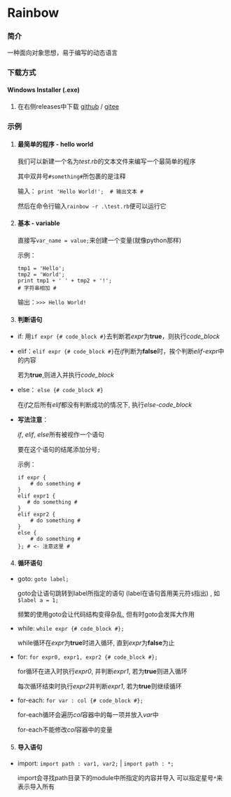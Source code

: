 # Rainbow

### 简介

一种面向对象思想，易于编写的动态语言

### 下载方式

#### Windows Installer (.exe)

1. 在右侧releases中下载
[github](https://github.com/wjh219/Rainbow/releases) / 
[gitee](https://gitee.com/hanbingqigu/rainbow/releases)

### 示例

1. #### 最简单的程序 - hello world

    我们可以新建一个名为*test.rb*的文本文件来编写一个最简单的程序

    其中双井号`#something#`所包裹的是注释

    输入：
    `print 'Hello World!';  # 输出文本 #`

    然后在命令行输入`rainbow -r .\test.rb`便可以运行它

2. #### 基本 - variable

    直接写`var_name = value;`来创建一个变量(就像python那样)

    示例：
    ```rainbow
    tmp1 = 'Hello';
    tmp2 = 'World';
    print tmp1 + ' ' + tmp2 + '!';
    # 字符串相加 #
    ```
    输出：`>>> Hello World!`

3. #### 判断语句

+ if: 用`if expr {# code_block #}`去判断若*expr*为**true**，则执行*code_block*

+ elif：`elif expr {# code_block #}`在*if*判断为**false**时，挨个判断*elif-expr*中的内容
      
    若为**true**,则进入并执行*code_block*
     
+ else： `else {# code_block #}`
  
    在*if*之后所有*elif*都没有判断成功的情况下, 执行*else-code_block*
   
+ **写法注意**：
  
    *if*, *elif*, *else*所有被视作一个语句
    
    要在这个语句的结尾添加分号`;`
  
    示例：
    ```rainbow
    if expr {
        # do something #
    }
    elif expr1 {
       # do something #
    }
    elif expr2 {
        # do something #
    }
    else {
        # do something #
    }; # <- 注意这里 #
    ```

4. #### 循环语句
+ goto: `goto label;`

    goto会让语句跳转到label所指定的语句 (label在语句首用美元符`$`指出)
    , 如`$label a = 1;`
    
    频繁的使用goto会让代码结构变得杂乱, 但有时goto会发挥大作用

+ while: `while expr {# code_block #};`

    while循环在*expr*为**true**时进入循环, 直到*expr*为**false**为止

+ for: `for expr0, expr1, expr2 {# code_block #};`

    for循环在进入时执行*expr0*, 并判断*expr1*, 若为**true**则进入循环

    每次循环结束时执行*expr2*并判断*expr1*, 若为**true**则继续循环

+ for-each: `for var : col {# code_block #};`
    
    for-each循环会遍历*col*容器中的每一项并放入*var*中

    for-each不能修改*col*容器中的变量

5. #### 导入语句
+ import: `import path : var1, var2;` | `import path : *;`
    
    import会寻找path目录下的module中所指定的内容并导入
    可以指定星号`*`来表示导入所有

